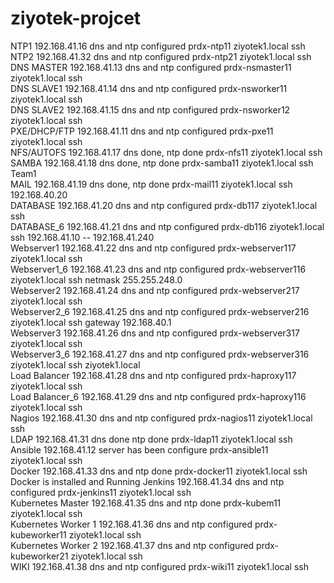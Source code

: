 # ziyotek-projcet



NTP1	192.168.41.16	dns and ntp configured	prdx-ntp11	ziyotek1.local	ssh			
NTP2	192.168.41.32	dns and ntp configured	prdx-ntp21	ziyotek1.local	ssh			
DNS MASTER	192.168.41.13	dns and ntp configured	prdx-nsmaster11	ziyotek1.local	ssh			
DNS SLAVE1	192.168.41.14	dns and ntp configured	prdx-nsworker11	ziyotek1.local	ssh			
DNS SLAVE2	192.168.41.15	dns and ntp configured	prdx-nsworker12	ziyotek1.local	ssh			
PXE/DHCP/FTP	192.168.41.11	dns and ntp configured	prdx-pxe11	ziyotek1.local	ssh			
NFS/AUTOFS	192.168.41.17	dns done, ntp done	prdx-nfs11	ziyotek1.local	ssh			
SAMBA	192.168.41.18	dns done, ntp done	prdx-samba11	ziyotek1.local	ssh	Team1		
MAIL	192.168.41.19	dns done, ntp done	prdx-mail11	ziyotek1.local	ssh	192.168.40.20		
DATABASE	192.168.41.20	dns and ntp configured	prdx-db117	ziyotek1.local	ssh			
DATABASE_6	192.168.41.21	dns and ntp configured	prdx-db116	ziyotek1.local	ssh	192.168.41.10 -- 192.168.41.240		
Webserver1	192.168.41.22	dns and ntp configured	prdx-webserver117	ziyotek1.local	ssh			
Webserver1_6	192.168.41.23	dns and ntp configured	prdx-webserver116	ziyotek1.local	ssh	netmask 255.255.248.0		
Webserver2	192.168.41.24	dns and ntp configured	prdx-webserver217	ziyotek1.local	ssh			
Webserver2_6	192.168.41.25	dns and ntp configured	prdx-webserver216	ziyotek1.local	ssh	gateway 192.168.40.1		
Webserver3	192.168.41.26	dns and ntp configured	prdx-webserver317	ziyotek1.local	ssh			
Webserver3_6	192.168.41.27	dns and ntp configured	prdx-webserver316	ziyotek1.local	ssh	ziyotek1.local		
Load Balancer	192.168.41.28	dns and ntp configured	prdx-haproxy117	ziyotek1.local	ssh			
Load Balancer_6	192.168.41.29	dns and ntp configured	prdx-haproxy116	ziyotek1.local	ssh			
Nagios	192.168.41.30	dns and ntp configured	prdx-nagios11	ziyotek1.local	ssh			
LDAP	192.168.41.31	dns done ntp done	prdx-ldap11	ziyotek1.local	ssh			
Ansible	192.168.41.12	 server has been configure	prdx-ansible11	ziyotek1.local	ssh			
Docker	192.168.41.33	 dns and ntp done	prdx-docker11	ziyotek1.local	ssh			Docker is installed and Running
Jenkins	192.168.41.34	dns and ntp configured	prdx-jenkins11	ziyotek1.local	ssh			
Kubernetes Master	192.168.41.35	dns and ntp done	prdx-kubem11	ziyotek1.local	ssh			
Kubernetes Worker 1	192.168.41.36	dns and ntp configured	prdx-kubeworker11	ziyotek1.local	ssh			
Kubernetes Worker 2	192.168.41.37	dns and ntp configured	prdx-kubeworker21	ziyotek1.local	ssh			
WIKI	192.168.41.38	dns and ntp configured	prdx-wiki11	ziyotek1.local	ssh			


